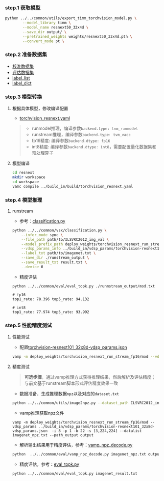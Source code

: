 ### step.1 获取模型
```bash
python ../../common/utils/export_timm_torchvision_model.py \
        --model_library timm \
        --model_name resnext50_32x4d \
        --save_dir output/ \
        --pretrained_weights weights/resnext50_32x4d.pth \
        --convert_mode pt \
```

### step.2 准备数据集
- [校准数据集](https://image-net.org/challenges/LSVRC/2012/index.php)
- [评估数据集](https://image-net.org/challenges/LSVRC/2012/index.php)
- [label_list](../../common/label/imagenet.txt)
- [label_dict](../../common/label/imagenet1000_clsid_to_human.txt)

### step.3 模型转换
1. 根据具体模型，修改编译配置
    - [torchvision_resnext.yaml](../build_in/build/torchvision_resnext.yaml)
    
    > - runmodel推理，编译参数`backend.type: tvm_runmodel`
    > - runstream推理，编译参数`backend.type: tvm_vacc`
    > - fp16精度: 编译参数`backend.dtype: fp16`
    > - int8精度: 编译参数`backend.dtype: int8`，需要配置量化数据集和预处理算子

2. 模型编译

    ```bash
    cd resnext
    mkdir workspace
    cd workspace
    vamc compile ../build_in/build/torchvision_resnext.yaml
    ```

### step.4 模型推理
1. runstream
    - 参考：[classification.py](../../common/vsx/classification.py)
    ```bash
    python ../../common/vsx/classification.py \
        --infer_mode sync \
        --file_path path/to/ILSVRC2012_img_val \
        --model_prefix_path deploy_weights/torchvision_resnext_run_stream_fp16/mod \
        --vdsp_params_info ../build_in/vdsp_params/torchvision-resnext101_32x8d-vdsp_params.json \
        --label_txt path/to/imagenet.txt \
        --save_dir ./runstream_output \
        --save_result_txt result.txt \
        --device 0
    ```

    - 精度评估
    ```
    python ../../common/eval/eval_topk.py ./runmstream_output/mod.txt
    ```

    ```
    # fp16
    top1_rate: 78.396 top5_rate: 94.132

    # int8
    top1_rate: 77.974 top5_rate: 93.992
    ```

### step.5 性能精度测试
1. 性能测试
    - 配置[torchvision-resnext101_32x8d-vdsp_params.json](../build_in/vdsp_params/torchvision-resnext101_32x8d-vdsp_params.json)
    ```bash
    vamp -m deploy_weights/torchvision_resnext_run_stream_fp16/mod --vdsp_params ../build_in/vdsp_params/torchvision-resnext101_32x8d-vdsp_params.json  -i 8 -p 1 -b 2 -s [3,224,224]
    ```

2. 精度测试
    > **可选步骤**，通过vamp推理方式获得推理结果，然后解析及评估精度；与前文基于runstream脚本形式评估精度效果一致
    
    - 数据准备，生成推理数据`npz`以及对应的`dataset.txt`
    ```bash
    python ../../common/utils/image2npz.py --dataset_path ILSVRC2012_img_val --target_path  input_npz  --text_path imagenet_npz.txt
    ```

    - vamp推理获取npz文件
    ```
    vamp -m deploy_weights/torchvision_resnext_run_stream_fp16/mod --vdsp_params ../build_in/vdsp_params/torchvision-resnext101_32x8d-vdsp_params.json  -i 8 -p 1 -b 22 -s [3,224,224] --datalist imagenet_npz.txt --path_output output
    ```

    - 解析输出结果用于精度评估，参考：[vamp_npz_decode.py](../../common/eval/vamp_npz_decode.py)
    ```bash
    python  ../../common/eval/vamp_npz_decode.py imagenet_npz.txt output imagenet_result.txt imagenet.txt
    ```
    
    - 精度评估，参考：[eval_topk.py](../../common/eval/eval_topk.py)
    ```bash
    python ../../common/eval/eval_topk.py imagenet_result.txt
    ```
